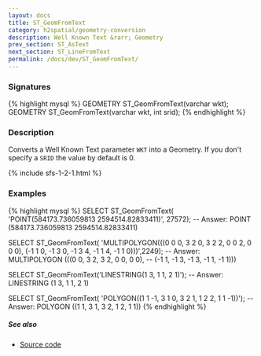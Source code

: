 ```yaml
---
layout: docs
title: ST_GeomFromText
category: h2spatial/geometry-conversion
description: Well Known Text &rarr; Geometry
prev_section: ST_AsText
next_section: ST_LineFromText
permalink: /docs/dev/ST_GeomFromText/
---
```


### Signatures

{% highlight mysql %}
GEOMETRY ST_GeomFromText(varchar wkt);
GEOMETRY ST_GeomFromText(varchar wkt, int srid);
{% endhighlight %}

### Description

Converts a Well Known Text parameter `WKT` into a Geometry.
If you don't specify a `SRID` the value by default is 0.

{% include sfs-1-2-1.html %}

### Examples

{% highlight mysql %}
SELECT ST_GeomFromText(
    'POINT(584173.736059813 2594514.82833411)', 27572);
-- Answer: POINT (584173.736059813 2594514.82833411)

SELECT ST_GeomFromText(
    'MULTIPOLYGON(((0 0 0, 3 2 0, 3 2 2, 0 0 2, 0 0 0),
    (-1 1 0, -1 3 0, -1 3 4, -1 1 4, -1 1 0)))',2249);
-- Answer: MULTIPOLYGON (((0 0, 3 2, 3 2, 0 0, 0 0), 
--  (-1 1, -1 3, -1 3, -1 1, -1 1)))

SELECT ST_GeomFromText('LINESTRING(1 3, 1 1, 2 1)');
-- Answer: LINESTRING (1 3, 1 1, 2 1)

SELECT ST_GeomFromText(
    'POLYGON((1 1 -1, 3 1 0, 3 2 1, 1 2 2, 1 1 -1))');
-- Answer: POLYGON ((1 1, 3 1, 3 2, 1 2, 1 1))
{% endhighlight %}

##### See also

* <a href="https://github.com/irstv/H2GIS/blob/master/h2spatial/src/main/java/org/h2gis/h2spatial/internal/function/spatial/convert/ST_GeomFromText.java" target="_blank">Source code</a>

